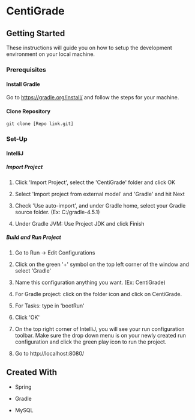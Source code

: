 # CentiGrade

## Getting Started

These instructions will guide you on how to setup the development environment on your local machine.

### Prerequisites

#### Install Gradle

Go to https://gradle.org/install/ and follow the steps for your machine.

#### Clone Repository
```git clone [Repo link.git]```

### Set-Up

#### IntelliJ

##### Import Project

1. Click 'Import Project', select the 'CentiGrade' folder and click OK

2. Select 'Import project from external model' and 'Gradle' and hit Next

3. Check 'Use auto-import', and under Gradle home, select your Gradle source folder. (Ex: C:/gradle-4.5.1)

4. Under Gradle JVM: Use Project JDK and click Finish

##### Build and Run Project

1. Go to Run -> Edit Configurations

2. Click on the green '+' symbol on the top left corner of the window and select 'Gradle'

3. Name this configuration anything you want. (Ex: CentiGrade)

4. For Gradle project: click on the folder icon and click on CentiGrade.

5. For Tasks: type in 'bootRun'

6. Click 'OK'

7. On the top right corner of IntelliJ, you will see your run configuration toolbar. Make sure the drop down menu is on your newly created run configuration and click the green play icon to run the project.

8. Go to http://localhost:8080/

## Created With

- Spring

- Gradle

- MySQL